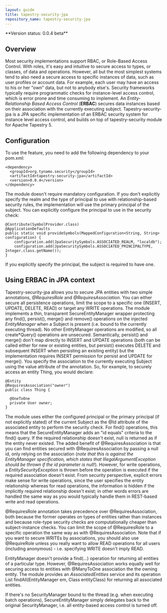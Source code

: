 ```yaml
---
layout: guide
title: tapestry-security-jpa
repository_name: tapestry-security-jpa
---
```

<div markdown="1" class="alert alert-info">
**Version status: 0.0.4 beta**
</div>
 
## Overview

Most security implementations support RBAC, or Role-Based Access Control. With roles, it's easy and intuitive to secure access to types, or classes, of data and operations. However, all but the most simplest systems tend to also need a secure access to specific instances of data, such as user profiles or account data. For example, each user may have an access to his or her "own" data, but not to anybody else's. Security frameworks typically require programmatic checks for instance-level access control, which is error prone and time consuming to implement. An *Entity-Relationship Based Access Control* (**ERBAC**) secures data instances based on their association with the currently executing subject. Tapestry-security-jpa is a JPA specific implementation of an ERBAC security system for instance level access control, and builds on top of tapestry-security module for Apache Tapestry 5.

## Configuration

To use the feature, you need to add the following dependency to your pom.xml:

	<dependency>
	  <groupId>org.tynamo.security</groupId>
	  <artifactId>tapestry-security-jpa</artifactId>
	  <version>0.0.4</version>
	</dependency>

The module doesn't require mandatory configuration. If you don't explicitly specify the realm and the type of principal to use with relationship-based security rules, the implementation will use the primary principal of the subject. You can explicitly configure the principal to use in the security check:

	@Contribute(SymbolProvider.class)
	@ApplicationDefaults
	public static void provideSymbols(MappedConfiguration<String, String> configuration) {
	    configuration.add(JpaSecuritySymbols.ASSOCIATED_REALM, "localdb");
	    configuration.add(JpaSecuritySymbols.ASSOCIATED_PRINCIPALTYPE, Integer.class.getName());
	}

If you explicitly specify the principal, the subject is required to have one.

## Using ERBAC in JPA context

Tapestry-security-jpa allows you to secure JPA entities with two simple annotations, *@RequiresRole* and *@RequiresAssociation*. You can either secure all persistence operations, limit the scope to a specific one (INSERT, UPDATE, DELETE, READ) or target any WRITE operations. The module implements a thin, transparent SecureEntityManager wrapper protecting any find(), persist(), merge() and remove() operations on the injected *EntityManager* when a Subject is present (i.e. bound to the currently executing thread). No other EntityManager operations are modified, so all create*Query() operations are unsecured. Semantically, persist() and merge() don't map directly to INSERT and UPDATE operations (both can be called either for new or existing entities, but persist() executes DELETE and subsequent INSERT when persisting an existing entity) but the implementation requires INSERT permission for persist and UPDATE for merge(). You specify the association to the currently executing Subject using the value attribute of the annotation. So, for example, to securely access an entity Thing, you would declare:

	@Entity
	@RequiresAssociation("owner")
	public class Thing {
	 
	  @OneToOne
	  private User owner;
	}

The module uses either the configured principal or the primary principal (if not explicitly stated) of the current Subject as the @Id attribute of the associated entity to perform the security check. For find() operations, this means that the SecureEntityManager adds an "id equals" criteria to the find() query. If the required relationship doesn't exist, null is returned as if the entity never existed. The added benefit of @RequiresAssociation is that you can find entities secured with @RequiresAssociation by passing a null id, only relying on the association (*note that this is against the EntityManager specification, which states that IllegalArgumentException should be thrown if the id parameter is null!*). However, for write operations, a *EntitySecurityException* is thrown before the operation is executed if the required association doesn't exist. From security perspective, explicit errors make sense for write operations, since the user specifies the entity relationship whereas for read operations, the information is hidden if the implicitly required relationship doesn't exist; in other words errors are handled the same way as you would typically handle them in REST-based write and read operations.

@RequiresRole annotation takes precedence over @RequiresAssociation, both because the former operates on types of entities rather than instances and because role-type security checks are computationally cheaper than subject-instance checks. You can limit the scope of @RequiresRole to a specific operation the same way as with @RequiresAssociation. Note that if you want to secure WRITEs by associations, you should also use @RequireRole unless you really want to allow READ operations for all users (including anonymous) - i.e. specifying WRITE doesn't imply READ.

EntityManager doesn't provide a find(...) operation for returning all entities of a particular type. However, @RequiresAssociation works equally well for securing access to entities with @ManyToOne association the the owning entity. The module provides an *AssociatedEntities* service and its operation List<?> findAll(EntityManager em, Class<?> entityClass) for returning all associated entities.

If there's no SecurityManager bound to the thread (e.g. when executing batch operations), SecureEntityManager simply delegates back to the original SecurityManager, i.e. all entity-based access control is turned off.